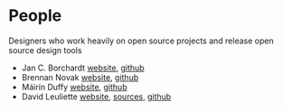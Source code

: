# People

Designers who work heavily on open source projects and release open source design tools

* Jan C. Borchardt [website](http://jancborchardt.net), [github](https://github.com/jancborchardt)
* Brennan Novak [website](https://brennannovak.com), [github](https://github.com/brennannovak)
* Máirín Duffy [website](http://blog.linuxgrrl.com), [github](https://github.com/mairin)
* David Leuliette [website](http://davidl.fr), [sources](https://github.com/flexbox/davidl), [github](https://github.com/flexbox)
